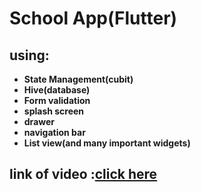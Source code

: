 # School App(Flutter) 
## using:
- **State Management(cubit)**
- **Hive(database)**
- **Form validation**
- **splash screen**
- **drawer**
- **navigation bar**
- **List view(and many  important widgets)**


## link of video :[click here](https://www.linkedin.com/posts/mohamed-sabry-551188259_iti-flutter-flutterdeveloper-activity-7096075009571340288-nnPu?utm_source=share&utm_medium=member_desktop)
